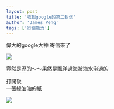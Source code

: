 ```yaml
---
layout: post
title: '收到google的第二封信'
author: 'James Peng'
tags: ['行銷能力']
---
```


偉大的google大神 寄信來了  
  
[![](http://4.bp.blogspot.com/_AnTT9cbXdqY/R7QN0yhmKlI/AAAAAAAAB74/huhncGJVKKQ/s320/imgiii087.jpg)](http://4.bp.blogspot.com/_AnTT9cbXdqY/R7QN0yhmKlI/AAAAAAAAB74/huhncGJVKKQ/s1600-h/imgiii087.jpg)  
  
竟然是溼的～～果然是飄洋過海被海水泡過的  
  
打開後  
一張綠油油的紙  
  
[![](http://2.bp.blogspot.com/_AnTT9cbXdqY/R7QMWShmKjI/AAAAAAAAB7o/tfFiljzYOVc/s320/imgii089.jpg)](http://2.bp.blogspot.com/_AnTT9cbXdqY/R7QMWShmKjI/AAAAAAAAB7o/tfFiljzYOVc/s1600-h/imgii089.jpg)
